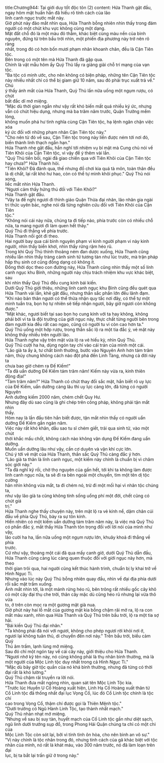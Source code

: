 title:Chương944: Tại giới duy tốt độc tôn (2)
content:
Hứa Thanh gật đầu, ngay hôm mật huấn hắn đã hiểu rõ tính cách của lão<br>lính canh ngục trước mắt này.<br>Giờ phút này đảo mắt nhìn qua, Hứa Thanh bỗng nhiên nhìn thấy trong đám<br>người có một chút khu vực không cùng một dạng.<br>Mặt đất chỗ đó là một màu đỏ thẫm, khác biệt cùng màu nền của bình<br>nguyên, đứng từ trên bầu trời nhìn, một phiến địa phương này trở nên rõ ràng<br>nhất, trong đó có hơn bốn mươi phạm nhân khoanh chân, đều là Cận Tiên tộc.<br>Bên trong có một tên mà Hứa Thanh đã gặp qua.<br>Chính là vật mẫu hôm ấy Quỷ Thủ lấy ra giảng giải chỗ trí mạng của vạn<br>tộc.<br>"Ba tộc có minh ước, cho nên không có biện pháp, những tên Cận Tiên tộc<br>này nhiều nhất chỉ có thể bị giam giữ 10 năm, sau đó phải trục xuất trả về." Chú<br>ý thấy ánh mắt của Hứa Thanh, Quỷ Thủ lần nữa uống một ngụm rượu, có chút<br>bất đắc dĩ mở miệng.<br>"Mặc dù thời gian ngắn như vậy rất khó biến mất quá nhiều ký ức, nhưng<br>vẫn có chút hiệu dụng, nhưng mà ba trăm năm trước, Quận Trưởng mềm lòng,<br>không muốn phá hư tình nghĩa cùng Cận Tiên tộc, hạ lệnh ngăn chặn việc xóa<br>ký ức đối với những phạm nhân Cận Tiên tộc này."<br>"Cho nên từ đó về sau, Cận Tiên tộc trong này liền được ném tới nơi đó,<br>biến thành linh thạch ngắn hạn."<br>Hứa Thanh nhẹ gật đầu, hắn nghĩ tới nhiệm vụ bí mật mà Cung chủ nói về<br>Tiên Khôi của Cận Tiên tộc, vì vậy để ý thêm vài lần.<br>"Quỷ Thủ tiền bối, ngài đã giao chiến qua với Tiên Khôi của Cận Tiên tộc<br>hay chưa?" Hứa Thanh hỏi.<br>"Tiên Khôi? Đã đánh qua, thế nhưng đồ chơi kia quá tà môn, toàn thân đều<br>là dị chất, lại rất khó hư hao, còn có thể tự mình khôi phục." Quỷ Thủ nói xong,<br>liếc mắt nhìn Hứa Thanh.<br>"Ngươi cảm thấy hứng thú đối với Tiên Khôi?"<br>Hứa Thanh gật đầu.<br>"Vậy ta đề nghị ngươi đi thỉnh giáo Quận Thừa đại nhân, lão nhân gia ngài<br>tri thức uyên bác, nghe nói đã từng nghiên cứu đối với Tiên Khôi của Cận Tiên<br>tộc."<br>"Không nói cái này nữa, chúng ta đi tiếp nào, phía trước còn có nhiều chỗ<br>nữa, ta mang ngươi đi làm quen hết thảy."<br>Quỷ Thủ đi thẳng về phía trước.<br>Hứa Thanh nối gót đi theo.<br>Hai người bay qua cái bình nguyên phạm vi kinh người phạm vi này kinh<br>người, nhìn thấy biển khơi, nhìn thấy rừng rậm héo rũ.<br>Trong khi Quỷ Thủ thỉnh thoảng ném đan dược xuống, Hứa Thanh cũng<br>nhiều lần nhìn thấy tràng cảnh sinh tử tương tàn như lúc trước, mà trận pháp<br>hấp thụ sinh cơ cũng đồng dạng có không ít.<br>Đồng thời dọc theo con đường này, Hứa Thanh cũng nhìn thấy một số lính<br>canh ngục khu Bính, những người này chịu trách nhiệm khu vực khác biệt, sau<br>khi nhìn thấy Quỷ Thủ đều cung kính bái kiến.<br>Dưới Quỷ Thủ giới thiệu, những lính canh ngục khu Bính cũng đều quét qua<br>Hứa Thanh vài lần, khẽ gật đầu, nhưng thần sắc phần lớn đều lãnh đạm.<br>"Khi nào bản thân ngươi có thể thừa nhận quy tắc nơi đây, có thể tự một<br>mình tuần tra, bọn họ tự nhiên sẽ tiếp nhận ngươi, bây giờ ngươi còn không<br>được."<br>"Mặt khác, ngươi biết tại sao bọn họ cung kính với ta hay không, không<br>phải bởi vì ta là đội trưởng của giới ngục này, thực chất từng người bên trong<br>đám người kia đều rất cao ngạo, cũng có người tu vi còn cao hơn ta."<br>Quỷ Thủ uống một hớp rượu, trong thần sắc lộ ra một tia đắc ý, vẻ mặt này<br>không thấy nhiều trên người lão.<br>Hứa Thanh nghe vậy trên mặt vừa lộ ra vẻ hiếu kỳ, nhìn Quỷ Thủ.<br>Quỷ Thủ cười ha ha, dùng ngón tay chỉ vào cái trán của mình một cái.<br>"Lão già ta ấy à, tư chất bình thường, bước vào Nguyên Anh hơn tám trăm<br>năm, thủy chung không cách nào đột phá đến Linh Tàng, nhưng cả đời này ta<br>chưa bao giờ chém ra Đế Kiếm!"<br>"Ta đã uẩn dưỡng Đế Kiếm tám trăm năm! Kiếm này vừa ra, kinh thiên<br>động địa!"<br>"Tám trăm năm?" Hứa Thanh có chút thay đổi sắc mặt, hắn biết rõ uy lực<br>của Đế Kiếm, uẩn dưỡng càng lâu thì uy lực càng lớn, đã từng có người Nguyên<br>Anh dưỡng kiếm 2000 năm, chém chết Quy Hư.<br>Nhưng đây dù sao cũng là ghi chép trên công pháp, không phải tận mắt nhìn<br>thấy.<br>Hôm nay là lần đầu tiên hắn biết được, tận mắt nhìn thấy có người uẩn<br>dưỡng Đế Kiếm gần ngàn năm.<br>Việc này rất khó khăn, dẫu sao tu sĩ chém giết, trải qua sinh tử, vào một chút<br>thời khắc mấu chốt, không cách nào không vận dụng Đế Kiếm đang uẩn dưỡng.<br>Muốn uẩn dưỡng lâu như vậy, cần cơ duyên và vận khí cực lớn.<br>Chú ý tới vẻ mặt của Hứa Thanh, thần sắc Quỷ Thủ càng đắc ý hơn.<br>"Lão già ta thân là lính canh ngục, một kiếm này chính là chuẩn bị vì chăm<br>sóc giới này."<br>"Ta đã nghĩ kỹ rồi, chờ thọ nguyên của gần hết, tới khi ta không làm được<br>lính canh ngục nữa, ta sẽ đi ra bên ngoài một chuyến, tìm một tên dị tộc cường<br>hãn nhìn không vừa mắt, ta đi chém nó, trừ đi một mối hại vì nhân tộc chúng ta,<br>như vậy lão già ta cũng không tính sống uổng phí một đời, chết cũng có chút giá<br>trị."<br>Hứa Thanh nghe thấy chuyện này, trên mặt lộ ra vẻ kính nể, dậm chân cúi<br>đầu về phía Quỷ Thủ, bày ra sự tôn kính.<br>Hiển nhiên có một kiếm uẩn dưỡng tám trăm năm này, là việc mà Quỷ Thủ<br>có phần đắc ý, mắt thấy Hứa Thanh tôn trọng đối với lời nói của mình như vậy,<br>lão cười ha ha, lần nữa uống một ngụm rượu lớn, khuây khoả đi thẳng về phía<br>trước.<br>Cứ như vậy, thoáng một cái đã qua mấy canh giờ, dưới Quỷ Thủ dẫn đầu,<br>Hứa Thanh cũng càng lúc càng quen thuộc đối với giới ngục này hơn, mà theo<br>thời gian trôi qua, hai người cũng kết thúc hành trình, chuẩn bị ly khai trở về<br>Hình Ngục Ti.<br>Nhưng vào lúc này Quỷ Thủ bỗng nhiên quay đầu, nhìn về đại địa phía dưới<br>rồi sắc mặt trầm xuống.<br>Ánh mắt nhìn tới, là một mảnh rừng héo rũ, bên trông rất nhiều gốc cây khô<br>có một cây đại thụ che trời, thân cây mặc dù cũng héo rũ nhưng lại vừa thô vừa<br>to, ở trên còn mọc ra một gương mặt già nua.<br>Giờ phút này hai lỗ mắt của gương mặt kia bỗng chậm rãi mở ra, lộ ra con<br>mắt màu xanh, nhìn qua Hứa Thanh và Quỷ Thủ trên bầu trời, lộ ra một tia sợ<br>hãi.<br>"Bái kiến Quỷ Thủ đại nhân."<br>"Ta không phải đã nói với ngươi, không cho phép ngươi rời khỏi nơi ở,<br>ngươi lại không tuân thủ, di chuyển đến nơi này." Trên bầu trời, biểu cảm Quỷ<br>Thủ âm trầm, lạnh lùng mở miệng.<br>Sau đó chỉ một ngón tay về cái cây này, giới thiệu cho Hứa Thanh.<br>"Ngươi nhớ kỹ tên này, nó cũng không phải là thụ nhân bình thường, mà là<br>một người của Mộc Linh tộc duy nhất trong cả Hình Ngục Ti."<br>"Mặc dù bây giờ tộc quần của nó khá bình thường, nhưng đã từng có thời<br>đại rất là khó lường."<br>Quỷ Thủ chậm rãi truyền ra lời nói.<br>Hứa Thanh đưa mắt ngóng nhìn, quan sát tên Mộc Linh Tộc kia.<br>"Trước lúc Huyền U Cổ Hoàng xuất hiện, Linh Hạ Cổ Hoàng xuất thân từ<br>Cổ Linh tộc đã thống nhất đại lục Vọng Cổ, lúc đó Cổ Linh tộc chính là tộc chí<br>cao trong Vọng Cổ, thậm chí được gọi là Thiên Mệnh tộc."<br>"Dưới trướng có Ngũ Hành Linh Tộc, tạo thành nhất mạch."<br>Quỷ Thủ nhàn nhạt mở miệng.<br>"Nhưng về sau bị suy tàn, huyết mạch của Cổ Linh tộc gần như diệt sạch,<br>ngũ linh dưới trướng sụp đổ, trong Phong Hải Quận chúng ta chỉ có một chi của<br>Mộc Linh Tộc còn sót lại, bởi vì tính tình ôn hòa, cho nên bình an vô sự."<br>"Vị này chính là tộc nhân trong đó, nhưng tính cách của gã khác biệt với tộc<br>nhân của mình, nó rất là khát máu, vào 300 năm trước, nó đã làm loạn trên đại<br>lục, bị ta bắt lại trấn giữ ở trong này."